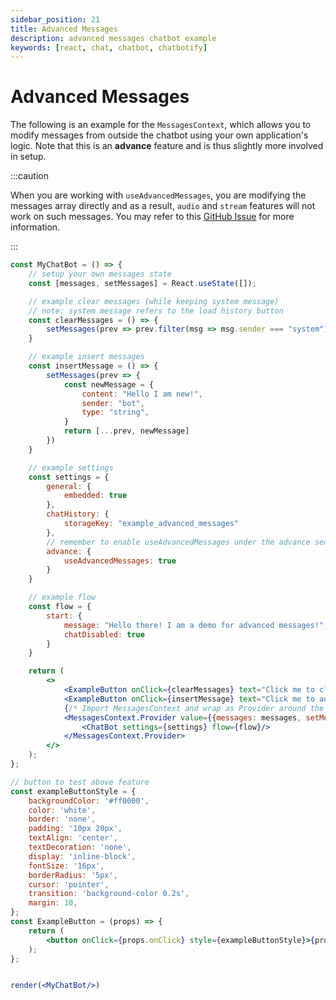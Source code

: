 ```yaml
---
sidebar_position: 21
title: Advanced Messages
description: advanced messages chatbot example
keywords: [react, chat, chatbot, chatbotify]
---
```


# Advanced Messages

The following is an example for the `MessagesContext`, which allows you to modify messages from outside the chatbot using your own application's logic. Note that this is an **advance** feature and is thus slightly more involved in setup.

:::caution

When you are working with `useAdvancedMessages`, you are modifying the messages array directly and as a result, `audio` and `stream` features will not work on such messages. You may refer to this [GitHub Issue](https://github.com/tjtanjin/react-chatbotify/issues/41#issuecomment-2077010086) for more information.

:::

```jsx live noInline title=MyChatBot.js
const MyChatBot = () => {
	// setup your own messages state 
	const [messages, setMessages] = React.useState([]);

	// example clear messages (while keeping system message)
	// note: system message refers to the load history button
	const clearMessages = () => {
		setMessages(prev => prev.filter(msg => msg.sender === "system"));
	}

	// example insert messages
	const insertMessage = () => {
		setMessages(prev => {
			const newMessage = {
				content: "Hello I am new!",
				sender: "bot",
				type: "string",
			}
			return [...prev, newMessage]
		})
	}

	// example settings
	const settings = {
		general: {
			embedded: true
		},  
		chatHistory: {
			storageKey: "example_advanced_messages"
		},
		// remember to enable useAdvancedMessages under the advance section
		advance: {
			useAdvancedMessages: true
		}
	}

	// example flow
	const flow = {
		start: {
			message: "Hello there! I am a demo for advanced messages!",
			chatDisabled: true
		}
	}

	return (
		<>
			<ExampleButton onClick={clearMessages} text="Click me to clear messages!"/>
			<ExampleButton onClick={insertMessage} text="Click me to add a message!"/>
			{/* Import MessagesContext and wrap as Provider around the chatbot */}
			<MessagesContext.Provider value={{messages: messages, setMessages: setMessages}}>
				<ChatBot settings={settings} flow={flow}/>
			</MessagesContext.Provider>
		</>
	);
};

// button to test above feature
const exampleButtonStyle = {
	backgroundColor: '#ff0000',
	color: 'white',
	border: 'none',
	padding: '10px 20px',
	textAlign: 'center',
	textDecoration: 'none',
	display: 'inline-block',
	fontSize: '16px',
	borderRadius: '5px',
	cursor: 'pointer',
	transition: 'background-color 0.2s',
	margin: 10,
};
const ExampleButton = (props) => {
	return (
		<button onClick={props.onClick} style={exampleButtonStyle}>{props.text}</button>
	);
};


render(<MyChatBot/>)
```